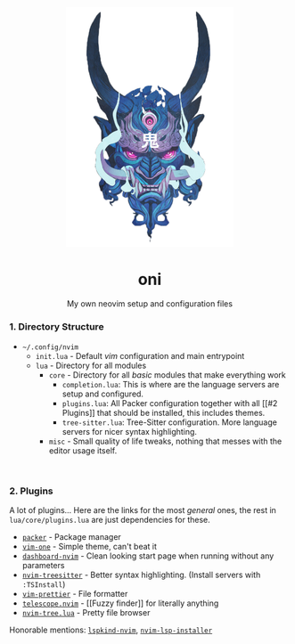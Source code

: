 <p align="center">
	<img alt="oni mask" src="./.github/images/oni.png" width="300"/>
</p>


<h1 align="center">oni</h1>

<p align="center">My own neovim setup and configuration files </p>


### 1. Directory Structure
- `~/.config/nvim`
	- `init.lua` - Default _vim_ configuration and main entrypoint
	- `lua` - Directory for all modules
		- `core` - Directory for all _basic_ modules that make everything work
			- `completion.lua`: This is where are the language servers are setup and configured.
			- `plugins.lua`: All Packer configuration together with all [[#2 Plugins]] that should be installed, this includes themes.
			- `tree-sitter.lua`: Tree-Sitter configuration. More language servers for nicer syntax highlighting.
		- `misc` - Small quality of life tweaks, nothing that messes with the editor usage itself.

<br/>

### 2. Plugins
A lot of plugins... Here are the links for the most _general_ ones, the rest in `lua/core/plugins.lua` are just dependencies for these.

- [`packer`](https://github.com/wbthomason/packer.nvim) - Package manager 
- [`vim-one`](https://github.com/rakr/vim-one) - Simple theme, can't beat it
- [`dashboard-nvim`](https://github.com/glepnir/dashboard-nvim) - Clean looking start page when running without any parameters
- [`nvim-treesitter`](https://github.com/nvim-treesitter/nvim-treesitter) - Better syntax highlighting. (Install servers with `:TSInstall`)
- [`vim-prettier`](https://github.com/prettier/vim-prettier) - File formatter
- [`telescope.nvim`](https://github.com/nvim-telescope/telescope.nvim) - [[Fuzzy finder]] for literally anything
- [`nvim-tree.lua`](https://github.com/kyazdani42/nvim-tree.lua) - Pretty file browser

Honorable mentions: [`lspkind-nvim`](https://github.com/onsails/lspkind-nvim), [`nvim-lsp-installer`](https://github.com/williamboman/nvim-lsp-installer)
